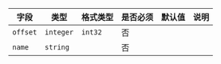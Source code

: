 | 字段 | 类型 | 格式类型 | 是否必须 | 默认值 | 说明 |
|---|---|---|---|---|---|
| `offset` | `integer` | `int32` | 否 |  |
| `name` | `string` |  | 否 |  |
